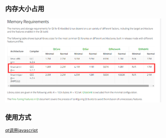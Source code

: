 ## 内存大小占用

![image-20220223203659585](https://raw.githubusercontent.com/mowang111/image-hosting/master/typora_images/image-20220223203659585.png)

## 使用方式

[qt调用javascript](https://cxybb.com/article/ykm0722/7313096)

